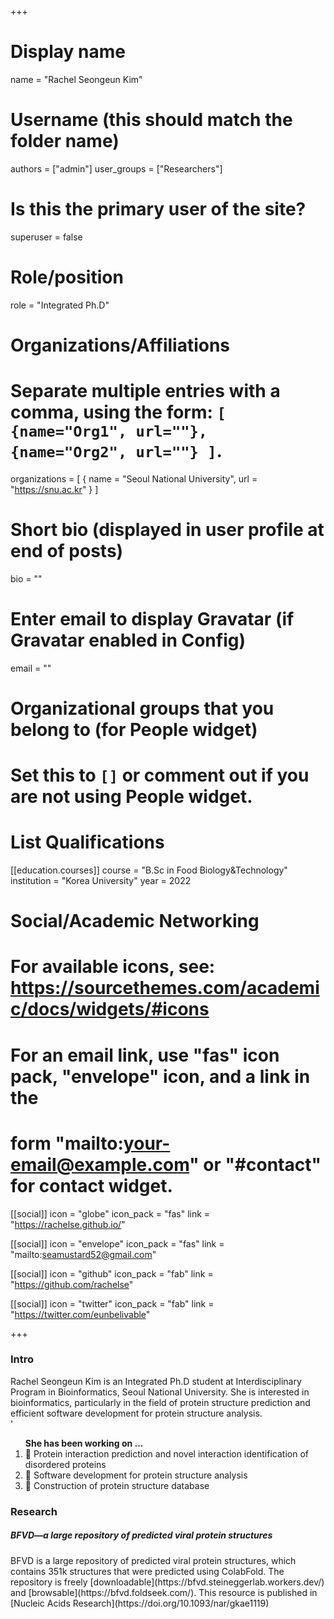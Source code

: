 +++

# Display name
name = "Rachel Seongeun Kim"


# Username (this should match the folder name)
authors = ["admin"]
user_groups = ["Researchers"]
# Is this the primary user of the site?
superuser = false

# Role/position
role = "Integrated Ph.D"

# Organizations/Affiliations
#   Separate multiple entries with a comma, using the form: `[ {name="Org1", url=""}, {name="Org2", url=""} ]`.
organizations = [ { name = "Seoul National University", url = "https://snu.ac.kr" } ]

# Short bio (displayed in user profile at end of posts)
bio = ""

# Enter email to display Gravatar (if Gravatar enabled in Config)
email = ""


# Organizational groups that you belong to (for People widget)
#   Set this to `[]` or comment out if you are not using People widget.

# List Qualifications
[[education.courses]]
  course = "B.Sc in Food Biology&Technology"
  institution = "Korea University"
  year = 2022

# Social/Academic Networking
# For available icons, see: https://sourcethemes.com/academic/docs/widgets/#icons
#   For an email link, use "fas" icon pack, "envelope" icon, and a link in the
#   form "mailto:your-email@example.com" or "#contact" for contact widget.

[[social]]
  icon = "globe"
  icon_pack = "fas"
  link = "https://rachelse.github.io/"

[[social]]
  icon = "envelope"
  icon_pack = "fas"
  link = "mailto:seamustard52@gmail.com"

[[social]]
  icon = "github"
  icon_pack = "fab"
  link = "https://github.com/rachelse"

[[social]]
  icon = "twitter"
  icon_pack = "fab"
  link = "https://twitter.com/eunbelivable"
  
+++

<h3/>Intro</h3>
Rachel Seongeun Kim is an Integrated Ph.D student at Interdisciplinary Program in Bioinformatics, Seoul National University. She is interested in bioinformatics, particularly in the field of protein structure prediction and efficient software development for protein structure analysis. <br>'
<ol> <b>She has been working on ...</b>
  <li>🧬 Protein interaction prediction and novel interaction identification of disordered proteins</li>
  <li>🧬 Software development for protein structure analysis</li>
  <li>🧬 Construction of protein structure database</li>
</ol>

<h3/>Research</h3>
<h5/>BFVD—a large repository of predicted viral protein structures</h5>
BFVD is a large repository of predicted viral protein structures, which contains 351k structures that were predicted using ColabFold. The repository is freely [downloadable](https://bfvd.steineggerlab.workers.dev/) and [browsable](https://bfvd.foldseek.com/). This resource is published in [Nucleic Acids Research](https://doi.org/10.1093/nar/gkae1119)<br>
